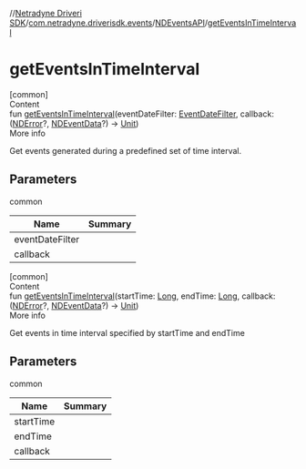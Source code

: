 //[Netradyne Driveri SDK](../../index.md)/[com.netradyne.driverisdk.events](../index.md)/[NDEventsAPI](index.md)/[getEventsInTimeInterval](get-events-in-time-interval.md)



# getEventsInTimeInterval  
[common]  
Content  
fun [getEventsInTimeInterval](get-events-in-time-interval.md)(eventDateFilter: [EventDateFilter](../-event-date-filter/index.md), callback: ([NDError](../../com.netradyne.driverisdk/-n-d-error/index.md)?, [NDEventData](../-n-d-event-data/index.md)?) -> [Unit](https://kotlinlang.org/api/latest/jvm/stdlib/kotlin/-unit/index.html))  
More info  


Get events generated during a predefined set of time interval.



## Parameters  
  
common  
  
|  Name|  Summary| 
|---|---|
| <a name="com.netradyne.driverisdk.events/NDEventsAPI/getEventsInTimeInterval/#com.netradyne.driverisdk.events.EventDateFilter#kotlin.Function2[com.netradyne.driverisdk.NDError?,com.netradyne.driverisdk.events.NDEventData?,kotlin.Unit]/PointingToDeclaration/"></a>eventDateFilter| <a name="com.netradyne.driverisdk.events/NDEventsAPI/getEventsInTimeInterval/#com.netradyne.driverisdk.events.EventDateFilter#kotlin.Function2[com.netradyne.driverisdk.NDError?,com.netradyne.driverisdk.events.NDEventData?,kotlin.Unit]/PointingToDeclaration/"></a>
| <a name="com.netradyne.driverisdk.events/NDEventsAPI/getEventsInTimeInterval/#com.netradyne.driverisdk.events.EventDateFilter#kotlin.Function2[com.netradyne.driverisdk.NDError?,com.netradyne.driverisdk.events.NDEventData?,kotlin.Unit]/PointingToDeclaration/"></a>callback| <a name="com.netradyne.driverisdk.events/NDEventsAPI/getEventsInTimeInterval/#com.netradyne.driverisdk.events.EventDateFilter#kotlin.Function2[com.netradyne.driverisdk.NDError?,com.netradyne.driverisdk.events.NDEventData?,kotlin.Unit]/PointingToDeclaration/"></a>
  
  


[common]  
Content  
fun [getEventsInTimeInterval](get-events-in-time-interval.md)(startTime: [Long](https://kotlinlang.org/api/latest/jvm/stdlib/kotlin/-long/index.html), endTime: [Long](https://kotlinlang.org/api/latest/jvm/stdlib/kotlin/-long/index.html), callback: ([NDError](../../com.netradyne.driverisdk/-n-d-error/index.md)?, [NDEventData](../-n-d-event-data/index.md)?) -> [Unit](https://kotlinlang.org/api/latest/jvm/stdlib/kotlin/-unit/index.html))  
More info  


Get events in time interval specified by startTime and endTime



## Parameters  
  
common  
  
|  Name|  Summary| 
|---|---|
| <a name="com.netradyne.driverisdk.events/NDEventsAPI/getEventsInTimeInterval/#kotlin.Long#kotlin.Long#kotlin.Function2[com.netradyne.driverisdk.NDError?,com.netradyne.driverisdk.events.NDEventData?,kotlin.Unit]/PointingToDeclaration/"></a>startTime| <a name="com.netradyne.driverisdk.events/NDEventsAPI/getEventsInTimeInterval/#kotlin.Long#kotlin.Long#kotlin.Function2[com.netradyne.driverisdk.NDError?,com.netradyne.driverisdk.events.NDEventData?,kotlin.Unit]/PointingToDeclaration/"></a>
| <a name="com.netradyne.driverisdk.events/NDEventsAPI/getEventsInTimeInterval/#kotlin.Long#kotlin.Long#kotlin.Function2[com.netradyne.driverisdk.NDError?,com.netradyne.driverisdk.events.NDEventData?,kotlin.Unit]/PointingToDeclaration/"></a>endTime| <a name="com.netradyne.driverisdk.events/NDEventsAPI/getEventsInTimeInterval/#kotlin.Long#kotlin.Long#kotlin.Function2[com.netradyne.driverisdk.NDError?,com.netradyne.driverisdk.events.NDEventData?,kotlin.Unit]/PointingToDeclaration/"></a>
| <a name="com.netradyne.driverisdk.events/NDEventsAPI/getEventsInTimeInterval/#kotlin.Long#kotlin.Long#kotlin.Function2[com.netradyne.driverisdk.NDError?,com.netradyne.driverisdk.events.NDEventData?,kotlin.Unit]/PointingToDeclaration/"></a>callback| <a name="com.netradyne.driverisdk.events/NDEventsAPI/getEventsInTimeInterval/#kotlin.Long#kotlin.Long#kotlin.Function2[com.netradyne.driverisdk.NDError?,com.netradyne.driverisdk.events.NDEventData?,kotlin.Unit]/PointingToDeclaration/"></a>
  
  



